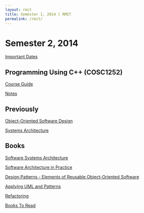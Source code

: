 ```yaml
---
layout: rmit
title: Semester 1, 2014 | RMIT
permalink: /rmit/
---
```


Semester 2, 2014
================

[Important Dates](http://www.rmit.edu.au/students/he2014dates)

Programming Using C++ (COSC1252)
--------------------------------

[Course Guide](http://www.rmit.edu.au/courses/cosc12521350)

[Notes](cpp/notes/)

Previously
----------

[Object-Oriented Software Design](oosd/notes/)

[Systems Architecture](systems-architecture/notes/)

Books
-----

[Software Systems Architecture](books/software-systems-architecture/)

[Software Architecture in Practice](books/software-architecture-in-practice/)

[Design Patterns - Elements of Reusable Object-Oriented Software](books/design-patterns/)

[Applying UML and Patterns](books/applying-uml-patterns/)

[Refactoring](books/refactoring/)

[Books To Read](books/#BooksToRead)